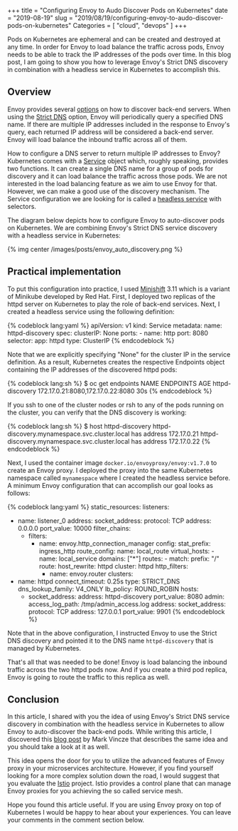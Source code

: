+++
title = "Configuring Envoy to Audo Discover Pods on Kubernetes"
date = "2019-08-19"
slug = "2019/08/19/configuring-envoy-to-audo-discover-pods-on-kubernetes"
Categories = [ "cloud", "devops" ]
+++

Pods on Kubernetes are ephemeral and can be created and destroyed at any time. In order for Envoy to load balance the traffic across pods, Envoy needs to be able to track the IP addresses of the pods over time. In this blog post, I am going to show you how to leverage Envoy's Strict DNS discovery in combination with a headless service in Kubernetes to accomplish this.

<!--more-->

## Overview

Envoy provides several [options](https://www.envoyproxy.io/docs/envoy/v1.10.0/intro/arch_overview/service_discovery) on how to discover back-end servers. When using the [Strict DNS](https://www.envoyproxy.io/docs/envoy/v1.10.0/intro/arch_overview/service_discovery#strict-dns) option,  Envoy will periodically query a specified DNS name. If there are multiple IP addresses included in the response to Envoy's query, each returned IP address will be considered a back-end server. Envoy will load balance the inbound traffic across all of them.

How to configure a DNS server to return multiple IP addresses to Envoy? Kubernetes comes with a [Service](https://kubernetes.io/docs/concepts/services-networking/service/) object which, roughly speaking, provides two functions. It can create a single DNS name for a group of pods for discovery and it can load balance the traffic across those pods. We are not interested in the load balancing feature as we aim to use Envoy for that. However, we can make a good use of the discovery mechanism. The Service configuration we are looking for is called a [headless service](https://kubernetes.io/docs/concepts/services-networking/service/#headless-services) with selectors.

The diagram below depicts how to configure Envoy to auto-discover pods on Kubernetes. We are combining Envoy's Strict DNS service discovery with a headless service in Kubernetes:

{% img center /images/posts/envoy_auto_discovery.png %}

## Practical implementation

To put this configuration into practice, I used [Minishift](https://www.okd.io/minishift/) 3.11 which is a variant of Minikube developed by Red Hat. First, I deployed two replicas of the httpd server on Kubernetes to play the role of back-end services. Next, I created a headless service using the following definition:

{% codeblock lang:yaml %}
apiVersion: v1
kind: Service
metadata:
  name: httpd-discovery
spec:
  clusterIP: None
  ports:
    - name: http
      port: 8080
  selector:
    app: httpd
  type: ClusterIP
{% endcodeblock %}

Note that we are explicitly specifying "None" for the cluster IP in the service definition. As a result, Kubernetes creates the respective Endpoints object containing the IP addresses of the discovered httpd pods:

{% codeblock lang:sh %}
$ oc get endpoints
NAME              ENDPOINTS                                                        AGE
httpd-discovery   172.17.0.21:8080,172.17.0.22:8080                                30s
{% endcodeblock %}

 If you ssh to one of the cluster nodes or rsh to any of the pods running on the cluster, you can verify that the DNS discovery is working:

{% codeblock lang:sh %}
$ host httpd-discovery
httpd-discovery.mynamespace.svc.cluster.local has address 172.17.0.21
httpd-discovery.mynamespace.svc.cluster.local has address 172.17.0.22
{% endcodeblock %}

Next, I used the container image `docker.io/envoyproxy/envoy:v1.7.0` to create an Envoy proxy. I deployed the proxy into the same Kubernetes namespace called `mynamespace` where I created the headless service before. A minimum Envoy configuration that can accomplish our goal looks as follows:

{% codeblock lang:yaml %}
static_resources:
  listeners:
  - name: listener_0
    address:
      socket_address:
        protocol: TCP
        address: 0.0.0.0
        port_value: 10000
    filter_chains:
    - filters:
      - name: envoy.http_connection_manager
        config:
          stat_prefix: ingress_http
          route_config:
            name: local_route
            virtual_hosts:
            - name: local_service
              domains: ["*"]
              routes:
              - match:
                  prefix: "/"
                route:
                  host_rewrite: httpd
                  cluster: httpd
          http_filters:
          - name: envoy.router
  clusters:
  - name: httpd
    connect_timeout: 0.25s
    type: STRICT_DNS
    dns_lookup_family: V4_ONLY
    lb_policy: ROUND_ROBIN
    hosts:
      - socket_address:
          address: httpd-discovery
          port_value: 8080
admin:
  access_log_path: /tmp/admin_access.log
  address:
    socket_address:
      protocol: TCP
      address: 127.0.0.1
      port_value: 9901
{% endcodeblock %}

Note that in the above configuration,  I instructed Envoy to use the Strict DNS discovery and pointed it to the DNS name `httpd-discovery` that is managed by Kubernetes.

That's all that was needed to be done! Envoy is load balancing the inbound traffic across the two httpd pods now. And if you create a third pod replica, Envoy is going to route the traffic to this replica as well.

## Conclusion

In this article, I shared with you the idea of using Envoy's Strict DNS service discovery in combination with the headless service in Kubernetes to allow Envoy to auto-discover the back-end pods. While writing this article, I discovered this [blog post](https://blog.markvincze.com/how-to-use-envoy-as-a-load-balancer-in-kubernetes/) by Mark Vincze that describes the same idea and you should take a look at it as well.

This idea opens the door for you to utilize the advanced features of Envoy proxy in your microservices architecture. However, if you find yourself looking for a more complex solution down the road, I would suggest that you evaluate the [Istio](https://istio.io/) project. Istio provides a control plane that can manage Envoy proxies for you achieving the so called service mesh.

Hope you found this article useful. If you are using Envoy proxy on top of Kubernetes I would be happy to hear about your experiences. You can leave your comments in the comment section below.
